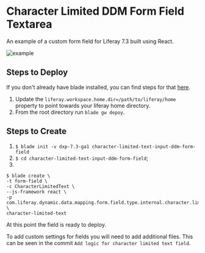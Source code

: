 # Character Limited DDM Form Field Textarea

An example of a custom form field for Liferay 7.3 built using React.

![example](/images/example.gif)

## Steps to Deploy

If you don't already have blade installed, you can find steps for that [here](https://help.liferay.com/hc/en-us/articles/360028833852-Installing-Blade-CLI).

1. Update the `liferay.workspace.home.dir=/path/to/liferay/home` property to point towards your liferay home directory.
2. From the root directory run `blade gw depoy`. 

## Steps to Create

1. `$ blade init -v dxp-7.3-ga1 character-limited-text-input-ddm-form-field`
2. `$ cd character-limited-text-input-ddm-form-field`;
3. 
```
$ blade create \
-t form-field \
-c CharacterLimitedText \
--js-framework react \
-p com.liferay.dynamic.data.mapping.form.field.type.internal.character.limited.text \
character-limited-text

```

At this point the field is ready to deploy. 

To add custom settings for fields you will need to add additional files. This can be seen in the commit `Add logic for character limited text field`.